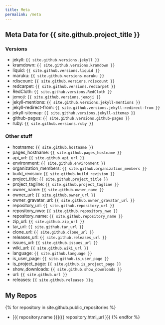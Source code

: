 ```yaml
---
title: Meta
permalink: /meta
---
```


## Meta Data for {{ site.github.project_title }}

### Versions

- jekyll: `{{ site.github.versions.jekyll }}`
- kramdown: `{{ site.github.versions.kramdown }}`
- liquid: `{{ site.github.versions.liquid }}`
- maruku: `{{ site.github.versions.maruku }}`
- rdiscount: `{{ site.github.versions.rdiscount }}`
- redcarpet: `{{ site.github.versions.redcarpet }}`
- RedCloth: `{{ site.github.versions.RedCloth }}`
- jemoji: `{{ site.github.versions.jemoji }}`
- jekyll-mentions: `{{ site.github.versions.jekyll-mentions }}`
- jekyll-redirect-from: `{{ site.github.versions.jekyll-redirect-from }}`
- jekyll-sitemap: `{{ site.github.versions.jekyll-sitemap }}`
- github-pages: `{{ site.github.versions.github-pages }}`
- ruby: `{{ site.github.versions.ruby }}`

### Other stuff
- hostname: `{{ site.github.hostname }}`
- pages_hostname: `{{ site.github.pages_hostname }}`
- api_url: `{{ site.github.api_url }}`
- environment: `{{ site.github.environment }}`
- organization_members: `{{ site.github.organization_members }}`
- build_revision: `{{ site.github.build_revision }}`
- project_title: `{{ site.github.project_title }}`
- project_tagline: `{{ site.github.project_tagline }}`
- owner_name: `{{ site.github.owner_name }}`
- owner_url: `{{ site.github.owner_url }}`
- owner_gravatar_url: `{{ site.github.owner_gravatar_url }}`
- repository_url: `{{ site.github.repository_url }}`
- repository_nwo: `{{ site.github.repository_nwo }}`
- repository_name: `{{ site.github.repository_name }}`
- zip_url: `{{ site.github.zip_url }}`
- tar_url: `{{ site.github.tar_url }}`
- clone_url: `{{ site.github.clone_url }}`
- releases_url: `{{ site.github.releases_url }}`
- issues_url: `{{ site.github.issues_url }}`
- wiki_url: `{{ site.github.wiki_url }}`
- language: `{{ site.github.language }}`
- is_user_page: `{{ site.github.is_user_page }}`
- is_project_page: `{{ site.github.is_project_page }}`
- show_downloads: `{{ site.github.show_downloads }}`
- url: `{{ site.github.url }}`
- releases: `{{ site.github.releases }}q`

## My Repos

{% for repository in site.github.public_repositories %}
  * [{{ repository.name }}]({{ repository.html_url }})
{% endfor %}
